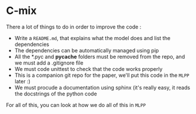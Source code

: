 # C-mix

There a lot of things to do in order to improve the code : 

- Write a `README.md`, that explains what the model does and list the dependencies
- The dependencies can be automatically managed using pip
- All the *.pyc and __pycache__ folders must be removed from the repo, and we must add a .gitignore file
- We must code unittest to check that the code works properly
- This is a companion git repo for the paper, we'll put this code in the `MLPP` later :)
- We must procude a documentation using sphinx (it's really easy, it reads the docstrings of the python code

For all of this, you can look at how we do all of this in `MLPP`
